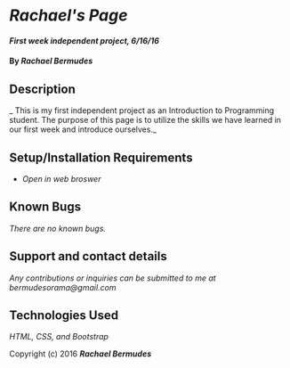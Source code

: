 # _Rachael's Page_

#### _First week independent project, 6/16/16_

#### By _**Rachael Bermudes**_

## Description

_ This is my first independent project as an Introduction to Programming student. The purpose of this page is to utilize the skills we have learned in our first week and introduce ourselves._

## Setup/Installation Requirements

* _Open in web broswer_


## Known Bugs

_There are no known bugs._

## Support and contact details

_Any contributions or inquiries can be submitted to me at bermudesorama@gmail.com_

## Technologies Used

_HTML, CSS, and Bootstrap_

Copyright (c) 2016 **_Rachael Bermudes_**
